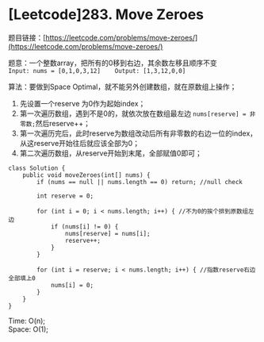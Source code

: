 # \[Leetcode\]283. Move Zeroes

题目链接：[https://leetcode.com/problems/move-zeroes/](https://leetcode.com/problems/move-zeroes/)

题意：一个整数array，把所有的0移到右边，其余数左移且顺序不变  
`Input: nums = [0,1,0,3,12]   
Output: [1,3,12,0,0]`



算法：要做到Space Optimal，就不能另外创建数组，就在原数组上操作；

1. 先设置一个reserve 为0作为起始index；
2. 第一次遍历数组，遇到不是0的，就依次放在数组最左边 `nums[reserve] = 非零数;`然后reserve++；
3. 第一次遍历完后，此时reserve为数组改动后所有非零数的右边一位的index，从这reserve开始往后就应该全部为0；
4. 第二次遍历数组，从reserve开始到末尾，全部赋值0即可；

```text
class Solution {
    public void moveZeroes(int[] nums) {
        if (nums == null || nums.length == 0) return; //null check
        
        int reserve = 0;
        
        for (int i = 0; i < nums.length; i++) { //不为0的挨个排到原数组左边 
            if (nums[i] != 0) {
                nums[reserve] = nums[i];
                reserve++;
            }
        }
        
        for (int i = reserve; i < nums.length; i++) { //指数reserve右边全部填上0
            nums[i] = 0;
        }
    }
}
```

Time: O\(n\);  
Space: O\(1\);

